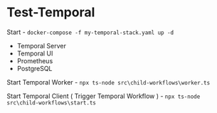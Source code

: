 # Test-Temporal

Start - `docker-compose -f my-temporal-stack.yaml up -d  `
- Temporal Server
- Temporal UI
- Prometheus
- PostgreSQL


Start Temporal Worker - `npx ts-node src\child-workflows\worker.ts`


Start Temporal Client ( Trigger Temporal Workflow ) - `npx ts-node src\child-workflows\start.ts`
